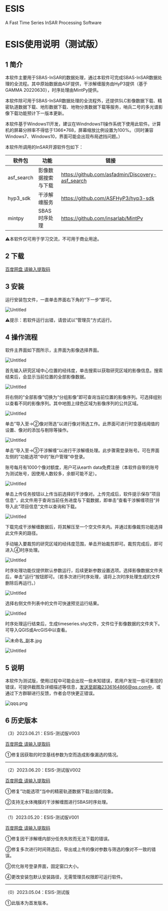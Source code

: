 # ESIS
A Fast Time Series InSAR Processing Software
# ESIS使用说明（测试版）

## 1 简介

本软件主要用于SBAS-InSAR的数据处理，通过本软件可完成SBAS-InSAR数据处理的全流程。其中原始数据由ASF提供，干涉解缠服务由HyP3提供（基于GAMMA 20220630），时序处理由MintPy提供。

本软件除可用于SBAS-InSAR数据处理的全流程外，还提供SLC影像数据下载、精密轨道数据下载、地形数据下载、地物分类数据下载等服务，哨兵二号的多光谱影像下载功能预计下一版本更新。

本软件基于Windows11开发，建议在Windndows11操作系统下使用此软件。计算机的屏幕分辨率不得低于1366*768，屏幕缩放比例设置为100%。（同时兼容Windows7、Windows10，界面可能会出现布局遮挡问题。）

本软件所调用的InSAR开源软件包如下：

| 软件包 | 功能 | 链接 |
| --- | --- | --- |
| asf_search | 影像数据搜索与下载 | https://github.com/asfadmin/Discovery-asf_search |
| hyp3_sdk | 干涉解缠服务 | https://github.com/ASFHyP3/hyp3-sdk |
| mintpy | SBAS时序处理 | https://github.com/insarlab/MintPy |

⚠本软件仅可用于学习交流，不可用于商业用途。

## 2 下载

[百度网盘 请输入提取码](https://pan.baidu.com/s/1INE1vyQdIaZN0EWozX5oqw?pwd=972m)

## 3 安装

运行安装包文件，一直单击界面右下角的“下一步”即可。

![Untitled](readme_pic/Untitled.png)

⚠提示：若软件运行出错，请尝试以”管理员“方式运行。

## 4 操作流程

软件主界面如下图所示，主界面为影像选择界面。

![Untitled](readme_pic/Untitled%201.png)

首先输入研究区域中心位置的经纬度，单击搜索以获取研究区域的影像信息。搜索结束后，会显示当前位置的全部影像数据。

![Untitled](readme_pic/Untitled%202.png)

将右侧的“全部影像”切换为“分组影像”即可查询当前位置的影像序列。可选择组别以查看不同的影像序列。其中地图上绿色区域为影像序列的公共区域。

![Untitled](readme_pic/Untitled%203.png)

单击”导入至→②像对筛选“以进行像对筛选工作。此界面可进行时空基线阈值的设置、像对的添加与剔除等操作。

![Untitled](readme_pic/Untitled%204.png)

单击”导入至→③干涉解缠“以进行干涉解缠处理。此步骤需登录账号。可在界面左侧的”功能选项“中的”账户管理“中登录。

账号每月有1000个像对额度，用户可从earth data免费注册（本软件自带的账号为测试账号，因使用人数较多，余额可能不足）。

![Untitled](readme_pic/Untitled%205.png)

单击上传任务按钮以上传当前选择的干涉像对。上传完成后，软件提示保存”项目信息“，此文件用于查询当前任务进度与下载数据，即单击”查看干涉解缠项目“并导入此”项目信息“文件以查询和下载。

![Untitled](readme_pic/Untitled%206.png)

下载完成干涉解缠数据后，将其解压至一个空文件夹内。并通过影像裁剪功能选择此文件夹的路径。

手动输入要裁剪的研究区域的经纬度范围，单击开始裁剪即可。裁剪完成后，即可进入④时序处理。

![Untitled](readme_pic/Untitled%207.png)

时序处理功能仅提供默认参数运行，后续更新参数设置选项。选择影像数据文件夹后，单击”运行“按钮即可。（若多次进行时序处理，请将上次时序处理生成的文件删除后再运行。）

![Untitled](readme_pic/Untitled%208.png)

选择右侧文件列表中的文件可快速预览运行结果。

![Untitled](readme_pic/Untitled%209.png)

时序处理运行结束后，生成timeseries.shp文件，文件位于影像数据的文件夹下。可导入QGIS或ArcGIS中以查看。

![未命名_副本.jpg](readme_pic/%25E6%259C%25AA%25E5%2591%25BD%25E5%2590%258D_%25E5%2589%25AF%25E6%259C%25AC.jpg)

![Untitled](readme_pic/Untitled%2010.png)

## 5 说明

本软件为测试版，使用过程中可能会出现一些未知错误，若用户发现一些可重现的错误，可提供截图及详细描述等信息，发送至邮箱2336164866@qq.com中，或通过下方群聊进行反馈，作者会尽快更正错误。

![qqq.png](readme_pic/qqq.png)

## 6 历史版本

（3）2023.06.21：ESIS-测试版V003

[百度网盘 请输入提取码](https://pan.baidu.com/s/1INE1vyQdIaZN0EWozX5oqw?pwd=972m)

①修复因获取的时空基线参数为空而造成影像漏选的情况。

---

（2）2023.06.20：ESIS-测试版V002

[百度网盘 请输入提取码](https://pan.baidu.com/s/1uKCoKKUpySraTGOMvuUnag?pwd=axcs)

①修复”功能选项“当中的精密轨道数据下载出错的现象。

②支持无水体掩膜的干涉解缠图进行SBAS时序处理。

---

（1）2023.05.20：ESIS-测试版V001

[百度网盘 请输入提取码](https://pan.baidu.com/s/1IGFbDW7aLhXCV0WoecJx9Q?pwd=luqi)

①修复因干涉解缠内部分任务失败而无法下载的错误。

②修复多次进行时间筛选后，导出或上传的像对参数与筛选的像对不一致的错误。

③优化账号登录界面，固定窗口大小。

④更改安装包默认安装路径，无需管理员权限即可运行软件。

---

（0）2023.05.04：ESIS-测试版

[](https://pan.baidu.com/s/1PWQ_hQqSnKverZLVwRKIzg?pwd=ktce)

①此版本为首发版本。
